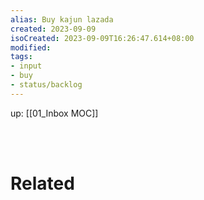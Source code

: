 ```yaml
---
alias: Buy kajun lazada
created: 2023-09-09
isoCreated: 2023-09-09T16:26:47.614+08:00
modified: 
tags: 
- input
- buy
- status/backlog
---
```

up: [[01_Inbox MOC]]





<br />
<br />



# Related






